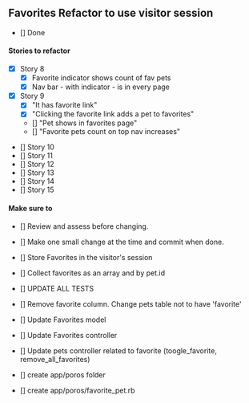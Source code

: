 ## Favorites Refactor to use visitor session
- [] Done

#### Stories to refactor
- [x] Story 8
  - [x] Favorite indicator shows count of fav pets
  - [x] Nav bar - with indicator - is in every page
- [x] Story 9
  - [x] "It has favorite link"
  - [x] "Clicking the favorite link adds a pet to favorites"
  - [] "Pet shows in favorites page"
  - [] "Favorite pets count on top nav increases"
- [] Story 10
- [] Story 11
- [] Story 12
- [] Story 13
- [] Story 14
- [] Story 15

#### Make sure to
- [] Review and assess before changing.
- [] Make one small change at the time and commit when done.
- [] Store Favorites in the visitor's session
- [] Collect favorites as an array and by pet.id
- [] UPDATE ALL TESTS
- [] Remove favorite column. Change pets table not to have 'favorite'

- [] Update Favorites model
- [] Update Favorites controller
- [] Update pets controller related to favorite (toogle_favorite, remove_all_favorites)
- [] create app/poros folder
- [] create app/poros/favorite_pet.rb